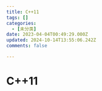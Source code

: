 ```yaml
---
title: C++11
tags: []
categories:
  - [未分类]
date: 2023-04-04T00:49:29.000Z
updated: 2024-10-14T13:55:06.242Z
comments: false

---
```


<!--more-->
# C++11